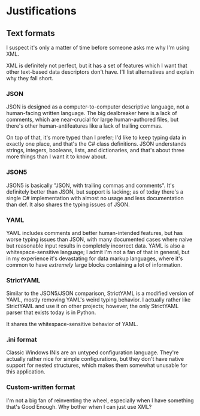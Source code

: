 # Justifications

## Text formats

I suspect it's only a matter of time before someone asks me why I'm using XML.

XML is definitely not perfect, but it has a set of features which I want that other text-based data descriptors don't have. I'll list alternatives and explain why they fall short.

### JSON

JSON is designed as a computer-to-computer descriptive language, not a human-facing written language. The big dealbreaker here is a lack of comments, which are near-crucial for large human-authored files, but there's other human-antifeatures like a lack of trailing commas.

On top of that, it's more typed than I prefer; I'd like to keep typing data in exactly one place, and that's the C# class definitions. JSON understands strings, integers, booleans, lists, and dictionaries, and that's about three more things than I want it to know about.

### JSON5

JSON5 is basically "JSON, with trailing commas and comments". It's definitely better than JSON, but support is lacking; as of today there's a single C# implementation with almost no usage and less documentation than def. It also shares the typing issues of JSON.

### YAML

YAML includes comments and better human-intended features, but has worse typing issues than JSON, with many documented cases where naive but reasonable input results in completely incorrect data. YAML is also a whitespace-sensitive language; I admit I'm not a fan of that in general, but in my experience it's devastating for data markup languages, where it's common to have *extremely* large blocks containing a lot of information.

### StrictYAML

Similar to the JSON5/JSON comparison, StrictYAML is a modified version of YAML, mostly removing YAML's weird typing behavior. I actually rather like StrictYAML and use it on other projects; however, the only StrictYAML parser that exists today is in Python.

It shares the whitespace-sensitive behavior of YAML.

### .ini format

Classic Windows INIs are an untyped configuration language. They're actually rather nice for simple configurations, but they don't have native support for nested structures, which makes them somewhat unusable for this application.

### Custom-written format

I'm not a big fan of reinventing the wheel, especially when I have something that's Good Enough. Why bother when I can just use XML?